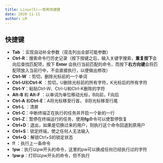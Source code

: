 ```yaml
---
title: Linux(5)——常用快捷键
date: 2020-11-11
author: LM
---
```


## 快捷键

- **Tab** ：实现自动补全参数（双击列出全部可能参数）
- **Ctrl-R**：搜索命令行历史记录（按下按键之后，输入关键字搜索，**重复按下**会向后查找匹配项，按下 **Enter** 会执行当前匹配的命令，而按下**右方向键**会将匹配项放入当前行中，不会直接执行，以便做出修改）
- **Ctrl-W** ：剪切，删除光标前的一个单词
- **Ctrl-U**和**Ctrl-K** ：剪切，U删除光标前的所有字符，K光标后的所有字符
- **Ctrl-Y**：粘贴Ctrl-W、Ctrl-U和Ctrl-K删除的字符
- **Alt-B** 和 **Alt-F** ：以单词为单位移动光标，B向前，F向后
- **Ctrl-A** 和**Ctrl-E**：A将光标移至行首， B将光标移至行尾
- **Ctrl-L** ：清屏
- **Ctrl-C**：中断终端正在执行的任务并开启一个新的一行
- **Ctrl-Z**：暂停在终端运行的任务，使用**fg**命令可以使暂停恢复
- **Ctrl+D**：退出，如果是切换过来的用户，则执行这个命令回退到原用户
- **Ctrl+S**：锁定终端，使之任何人无法输入
- **Ctrl+Q**：解锁Ctrl+S的锁定状态
- **!!** ：执行上一条命令
- **!pw**：执行以pw开头的命令，这里的pw可以换成任何已经执行过的字符
- **!pw:p**：打印以pw开头的命令，但不执行
